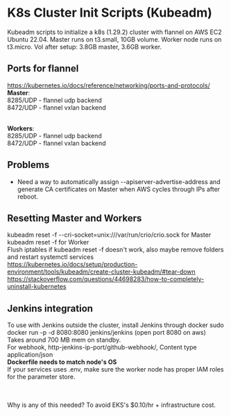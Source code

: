 # K8s Cluster Init Scripts (Kubeadm)

<!-- Script to initialize a K8s cluster with Kubeadm and connect worker node to master node. Uses Ubuntu 22.04 (t3.micro, 8GB volume, 0.0104USD/hr). Worker node can run on t2.micro free-tier. -->
Kubeadm scripts to initialize a k8s (1.29.2) cluster with flannel on AWS EC2 Ubuntu 22.04. Master runs on t3.small, 10GB volume. Worker node runs on t3.micro. Vol after setup: 3.8GB master, 3.6GB worker.
<br />

## Ports for flannel
https://kubernetes.io/docs/reference/networking/ports-and-protocols/
<br />**Master**: 
<br />8285/UDP - flannel udp backend
<br />8472/UDP - flannel vxlan backend

<br />**Workers**:
<br />8285/UDP - flannel udp backend
<br />8472/UDP - flannel vxlan backend

## Problems
- Need a way to automatically assign --apiserver-advertise-address and generate CA certificates on Master when AWS cycles through IPs after reboot.

## Resetting Master and Workers
kubeadm reset -f --cri-socket=unix:///var/run/crio/crio.sock for Master
<br />kubeadm reset -f for Worker
<br />Flush iptables if kubeadm reset -f doesn't work, also maybe remove folders and restart systemctl services
<br />https://kubernetes.io/docs/setup/production-environment/tools/kubeadm/create-cluster-kubeadm/#tear-down
<br />https://stackoverflow.com/questions/44698283/how-to-completely-uninstall-kubernetes

## Jenkins integration
To use with Jenkins outside the cluster, install Jenkins through docker 
sudo docker run -p -d 8080:8080 jenkins/jenkins (open port 8080 on aws)
<br/>Takes around 700 MB mem on standby.
<br/>For webhook, http-jenkins-ip-port/github-webhook/, Content type application/json
<br/>**Dockerfile needs to match node's OS**
<br/>If your services uses .env, make sure the worker node has proper IAM roles for the parameter store.

<br/>
<br/>Why is any of this needed? To avoid EKS's $0.10/hr + infrastructure cost.
